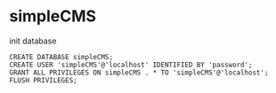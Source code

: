 # simpleCMS

init database
```
CREATE DATABASE simpleCMS;
CREATE USER 'simpleCMS'@'localhost' IDENTIFIED BY 'password';
GRANT ALL PRIVILEGES ON simpleCMS . * TO 'simpleCMS'@'localhost';
FLUSH PRIVILEGES;
```
